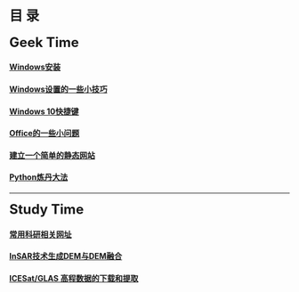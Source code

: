 ## <font size="5"><strong>目  录</strong></font>
<font size="5"><strong>Geek Time</strong></font>

#### [Windows安装](articles/WindowsInstalling.md)
#### [Windows设置的一些小技巧](articles/WinSettingSkills.md)
#### [Windows 10快捷键](articles/Win10ShortcutKey.md)
#### [Office的一些小问题](articles/ProblemOfOffice.md)  
#### [建立一个简单的静态网站](articles/FoundWebsite.md)  
#### [Python炼丹大法](articles/PythonCook.md)
  
-------
<font size="5"><strong>Study Time</strong></font>

#### [常用科研相关网址](articles/StudyingWebsites.md)
#### [InSAR技术生成DEM与DEM融合](articles/InSARandDEMFusion.md)
#### [ICESat/GLAS 高程数据的下载和提取](articles/GlasExtract.md)
